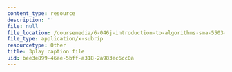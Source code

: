 ```yaml
---
content_type: resource
description: ''
file: null
file_location: /coursemedia/6-046j-introduction-to-algorithms-sma-5503-fall-2005/bee3e89946ae5bffa3182a983ec6cc0a_-EQTVuAhSFY.vtt
file_type: application/x-subrip
resourcetype: Other
title: 3play caption file
uid: bee3e899-46ae-5bff-a318-2a983ec6cc0a
---
```

